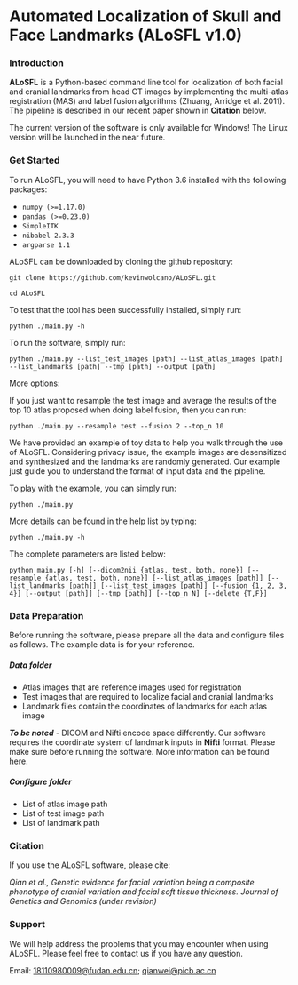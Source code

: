 # Automated Localization of Skull and Face Landmarks (ALoSFL v1.0)

### Introduction

**ALoSFL** is a Python-based command line tool for localization of both facial and cranial landmarks from head CT images by implementing the multi-atlas registration (MAS) and label fusion algorithms (Zhuang, Arridge et al. 2011). The pipeline is described in our recent paper shown in **Citation** below.

The current version of the software is only available for Windows! The Linux version will be launched in the near future.

### Get Started
To run ALoSFL, you will need to have Python 3.6 installed with the following packages:
- `numpy (>=1.17.0)`
- `pandas (>=0.23.0)`
- `SimpleITK`
- `nibabel 2.3.3 `
- `argparse 1.1`

ALoSFL can be downloaded by cloning the github repository:

`git clone https://github.com/kevinwolcano/ALoSFL.git`

`cd ALoSFL`

To test that the tool has been successfully installed, simply run:

`python ./main.py -h`

To run the software, simply run:

`python ./main.py --list_test_images [path] --list_atlas_images [path] --list_landmarks [path] --tmp [path] --output [path]`

More options:

If you just want to resample the test image and average the results of the top 10 atlas proposed when doing label fusion,
then you can run:

`python ./main.py --resample test --fusion 2 --top_n 10`

We have provided an example of toy data to help you walk through the use of ALoSFL. Considering privacy issue, the example images are desensitized and synthesized and the landmarks are randomly generated. Our example just guide you to understand the format of input data and the pipeline.

To play with the example, you can simply run:

`python ./main.py`

More details can be found in the help list by typing:

`python ./main.py -h`

The complete parameters are listed below:

`python main.py [-h] [--dicom2nii {atlas, test, both, none}] [--resample {atlas, test, both, none}] [--list_atlas_images [path]] [--list_landmarks [path]]
[--list_test_images [path]] [--fusion {1, 2, 3, 4}] [--output [path]] [--tmp [path]] [--top_n N] [--delete {T,F}]`


### Data Preparation
Before running the software, please prepare all the data and configure files as follows. The example data is for your reference.

##### Data folder
- Atlas images that are reference images used for registration
- Test images that are required to localize facial and cranial landmarks
- Landmark files contain the coordinates of landmarks for each atlas image

***To be noted*** - DICOM and Nifti encode space differently. Our software requires the coordinate system of landmark inputs in **Nifti** format. Please make sure before running the software. 
More information can be found [here](https://www.nitrc.org/plugins/mwiki/index.php/dcm2nii:MainPage#Spatial_Coordinates).


##### Configure folder
- List of atlas image path
- List of test image path
- List of landmark path


### Citation
If you use the ALoSFL software, please cite:

*Qian et al., Genetic evidence for facial variation being a composite phenotype of cranial variation and facial soft tissue thickness. Journal of Genetics and Genomics (under revision)*


### Support
We will help address the problems that you may encounter when using ALoSFL. Please feel free to contact us if you have any question. 

Email: 18110980009@fudan.edu.cn; qianwei@picb.ac.cn
